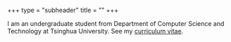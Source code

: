 +++
type = "subheader"
title = ""
+++

I am an undergraduate student from Department of Computer Science and Technology at Tsinghua University. See my [curriculum vitae](https://drive.google.com/file/d/1rVod5Sbb0lJuP82IZpzJtRk3NCh63hR4/view?usp=share_link).
